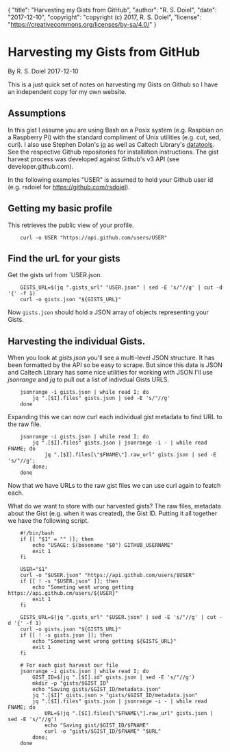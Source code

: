 {
    "title": "Harvesting my Gists from GitHub",
    "author": "R. S. Doiel",
    "date": "2017-12-10",
    "copyright": "copyright (c) 2017, R. S. Doiel",
    "license": "https://creativecommons.org/licenses/by-sa/4.0/"
}


# Harvesting my Gists from GitHub

By R. S. Doiel 2017-12-10

This is a just quick set of notes on harvesting my Gists on Github so I
have an independent copy for my own website. 

## Assumptions

In this gist I assume you are using Bash on a Posix system (e.g. Raspbian 
on a Raspberry Pi) with the standard compliment of Unix utilities (e.g. cut, 
sed, curl). I also use Stephen Dolan's [jq](https://github.com/stedolan/jq)
as well as Caltech Library's [datatools](https://github.com/caltechlibrary/datatools).
See the respective Github repositories for installation instructions.
The gist harvest process was developed against Github's v3 API
(see developer.github.com). 

In the following examples "USER" is assumed to hold your Github user id 
(e.g. rsdoiel for https://github.com/rsdoiel).

## Getting my basic profile

This retrieves the public view of your profile.

```shell
    curl -o USER "https://api.github.com/users/USER"
```

## Find the urL for your gists

Get the gists url from `USER.json.

```shell
    GISTS_URL=$(jq ".gists_url" "USER.json" | sed -E 's/"//g' | cut -d '{' -f 1)
    curl -o gists.json "${GISTS_URL}"
```

Now `gists.json` should hold a JSON array of objects representing your Gists.

## Harvesting the individual Gists.

When you look at _gists.json_ you'll see a multi-level JSON structure.  It has been
formatted by the API so be easy to scrape.  But since this data is JSON and Caltech Library
has some nice utilities for working with JSON I'll use *jsonrange* and *jq* to pull out a list
of indivdual Gists URLS.

```shell
    jsonrange -i gists.json | while read I; do 
        jq ".[$I].files" gists.json | sed -E 's/"//g'
    done
```

Expanding this we can now curl each individual gist metadata to find URL to the raw file.


```shell
    jsonrange -i gists.json | while read I; do 
        jq ".[$I].files" gists.json | jsonrange -i - | while read FNAME; do
            jq ".[$I].files[\"$FNAME\"].raw_url" gists.json | sed -E 's/"//g'; 
        done;
    done
```

Now that we have URLs to the raw gist files we can use curl again to featch each.

What do we want to store with our harvested gists?  The raw files, metadata
about the Gist (e.g. when it was created), the Gist ID. Putting it all together
we have the following script.

```shell
    #!/bin/bash
    if [[ "$1" = "" ]]; then
        echo "USAGE: $(basename "$0") GITHUB_USERNAME"
        exit 1
    fi

    USER="$1"
    curl -o "$USER.json" "https://api.github.com/users/$USER"
    if [[ ! -s "$USER.json" ]]; then
        echo "Someting went wrong getting https://api.github.cm/users/${USER}"
        exit 1
    fi

    GISTS_URL=$(jq ".gists_url" "$USER.json" | sed -E 's/"//g' | cut -d '{' -f 1)
    curl -o gists.json "${GISTS_URL}"
    if [[ ! -s gists.json ]]; then
        echo "Someting went wrong getting ${GISTS_URL}"
        exit 1
    fi

    # For each gist harvest our file
    jsonrange -i gists.json | while read I; do
        GIST_ID=$(jq ".[$I].id" gists.json | sed -E 's/"//g')
        mkdir -p "gists/$GIST_ID"
        echo "Saving gists/$GIST_ID/metadata.json"
        jq ".[$I]" gists.json > "gists/$GIST_ID/metadata.json"
        jq ".[$I].files" gists.json | jsonrange -i - | while read FNAME; do
            URL=$(jq ".[$I].files[\"$FNAME\"].raw_url" gists.json | sed -E 's/"//g')
            echo "Saving gist/$GIST_ID/$FNAME"
            curl -o "gists/$GIST_ID/$FNAME" "$URL"
        done;
    done
```







